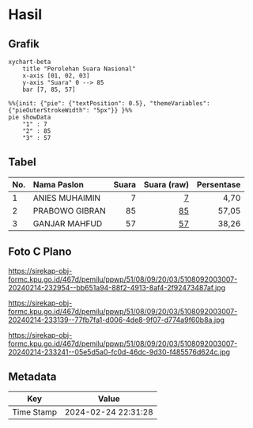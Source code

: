 # Hasil

## Grafik

```mermaid
xychart-beta
    title "Perolehan Suara Nasional"
    x-axis [01, 02, 03]
    y-axis "Suara" 0 --> 85
    bar [7, 85, 57]
```

```mermaid
%%{init: {"pie": {"textPosition": 0.5}, "themeVariables": {"pieOuterStrokeWidth": "5px"}} }%%
pie showData
    "1" : 7
    "2" : 85
    "3" : 57
```

## Tabel

| No. | Nama Paslon    | Suara | Suara (raw) | Persentase |
|:--- |:-------------- | -----:| -----------:| ----------:|
| 1   | ANIES MUHAIMIN | 7     | [7][p-1]    | 4,70       |
| 2   | PRABOWO GIBRAN | 85    | [85][p-2]   | 57,05      |
| 3   | GANJAR MAHFUD  | 57    | [57][p-3]   | 38,26      |


[p-1]: https://github.com/gigit-pemilu/pemilu-2024/blob/main/pilpres/hitung-suara/sub/51-bali/sub/08-buleleng/sub/09-tejakula/sub/2003-julah/sub/007-tps/sub/paslon-1.txt
[p-2]: https://github.com/gigit-pemilu/pemilu-2024/blob/main/pilpres/hitung-suara/sub/51-bali/sub/08-buleleng/sub/09-tejakula/sub/2003-julah/sub/007-tps/sub/paslon-2.txt
[p-3]: https://github.com/gigit-pemilu/pemilu-2024/blob/main/pilpres/hitung-suara/sub/51-bali/sub/08-buleleng/sub/09-tejakula/sub/2003-julah/sub/007-tps/sub/paslon-3.txt

## Foto C Plano

https://sirekap-obj-formc.kpu.go.id/467d/pemilu/ppwp/51/08/09/20/03/5108092003007-20240214-232954--bb651a94-88f2-4913-8af4-2f92473487af.jpg

https://sirekap-obj-formc.kpu.go.id/467d/pemilu/ppwp/51/08/09/20/03/5108092003007-20240214-233139--77fb7fa1-d006-4de8-9f07-d774a9f60b8a.jpg

https://sirekap-obj-formc.kpu.go.id/467d/pemilu/ppwp/51/08/09/20/03/5108092003007-20240214-233241--05e5d5a0-fc0d-46dc-9d30-f485576d624c.jpg


## Metadata

| Key        | Value               |
| ---------- | ------------------- |
| Time Stamp | 2024-02-24 22:31:28 |



